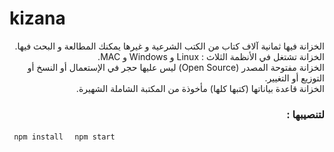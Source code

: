# kizana

<p dir="rtl">
الخزانة فيها ثمانية آلاف كتاب من الكتب الشرعية و غيرها يمكنك المطالعة و البحث فيها. <br>
الخزانة تشتغل في الأنظمة الثلاث : Linux و Windows و MAC.<br>
الخزانة مفتوحة المصدر (Open Source) ليس عليها حجر في الإستعمال أو النسخ أو التوزيع أو التغيير.<br>
الخزانة قاعدة بياناتها (كتبها كلها) مأخوذة من المكتبة الشاملة الشهيرة.<br>
</p>

<h3 dir="rtl" >لتنصيبها :</h3>

<code> npm install </code>
<code> npm start </code>